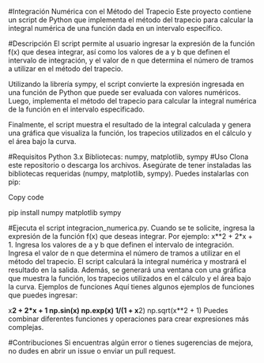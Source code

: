 #Integración Numérica con el Método del Trapecio
Este proyecto contiene un script de Python que implementa el método del trapecio para calcular la integral numérica de una función dada en un intervalo específico.

#Descripción
El script permite al usuario ingresar la expresión de la función f(x) que desea integrar, así como los valores de a y b que definen el intervalo de integración, y el valor de n que determina el número de tramos a utilizar en el método del trapecio.

Utilizando la librería sympy, el script convierte la expresión ingresada en una función de Python que puede ser evaluada con valores numéricos. Luego, implementa el método del trapecio para calcular la integral numérica de la función en el intervalo especificado.

Finalmente, el script muestra el resultado de la integral calculada y genera una gráfica que visualiza la función, los trapecios utilizados en el cálculo y el área bajo la curva.

#Requisitos
Python 3.x
Bibliotecas: numpy, matplotlib, sympy
#Uso
Clona este repositorio o descarga los archivos.
Asegúrate de tener instaladas las bibliotecas requeridas (numpy, matplotlib, sympy). Puedes instalarlas con pip:

Copy code

pip install numpy matplotlib sympy

#Ejecuta el script integracion_numerica.py.
Cuando se te solicite, ingresa la expresión de la función f(x) que deseas integrar. Por ejemplo: x**2 + 2*x + 1.
Ingresa los valores de a y b que definen el intervalo de integración.
Ingresa el valor de n que determina el número de tramos a utilizar en el método del trapecio.
El script calculará la integral numérica y mostrará el resultado en la salida.
Además, se generará una ventana con una gráfica que muestra la función, los trapecios utilizados en el cálculo y el área bajo la curva.
Ejemplos de funciones
Aquí tienes algunos ejemplos de funciones que puedes ingresar:

x**2 + 2*x + 1
np.sin(x)
np.exp(x)
1/(1 + x**2)
np.sqrt(x**2 + 1)
Puedes combinar diferentes funciones y operaciones para crear expresiones más complejas.

#Contribuciones
Si encuentras algún error o tienes sugerencias de mejora, no dudes en abrir un issue o enviar un pull request.
